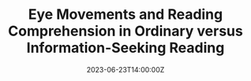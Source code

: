 ---
title: Eye Movements and Reading Comprehension in Ordinary versus Information-Seeking Reading

event: 2023 Workshop on Predicting Reading Comprehension from Eye Movements

location: University of Zurich
address:
  street:
  city: Zurich
  region: 
  postcode: 
  country: Switzerland

summary: An invited talk at the 2023 Workshop on Predicting Reading Comprehension from Eye Movements, discussing the latest advancements in the field.

date: '2023-06-23T14:00:00Z'
all_day: true

publishDate: '2023-06-01T00:00:00Z'

authors: []
tags: []

featured: false

image:
  caption: 'Cover Slide'
  focal_point: Center

url_code: ''
url_pdf: ''
url_slides: ''
url_video: ''

slides: ''

projects: []
---